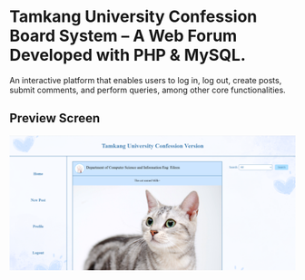 # Tamkang University Confession Board System – A Web Forum Developed with PHP & MySQL.
An interactive platform that enables users to log in, log out, create posts, submit comments, and perform queries, among other core functionalities.
## Preview Screen
![Screenshot](images/home_screenshot.png)
